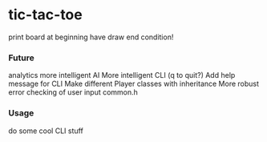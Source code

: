 # tic-tac-toe


print board at beginning
have draw end condition!


### Future
analytics
more intelligent AI
More intelligent CLI (q to quit?)
Add help message for CLI
Make different Player classes with inheritance 
More robust error checking of user input
common.h

### Usage
do some cool CLI stuff